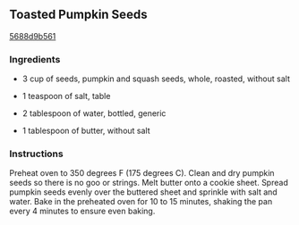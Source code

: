 ## Toasted Pumpkin Seeds

[5688d9b561](http://allrecipes.com/recipe/toasted-pumpkin-seeds-2/)

### Ingredients

 - 3 cup of seeds, pumpkin and squash seeds, whole, roasted, without salt

 - 1 teaspoon of salt, table

 - 2 tablespoon of water, bottled, generic

 - 1 tablespoon of butter, without salt

### Instructions

Preheat oven to 350 degrees F (175 degrees C). Clean and dry pumpkin seeds so there is no goo or strings. Melt butter onto a cookie sheet. Spread pumpkin seeds evenly over the buttered sheet and sprinkle with salt and water. Bake in the preheated oven for 10 to 15 minutes, shaking the pan every 4 minutes to ensure even baking.